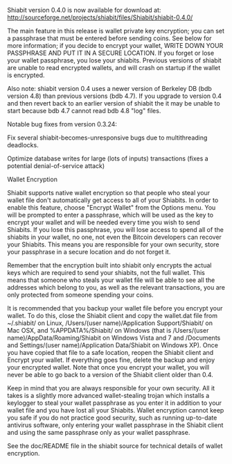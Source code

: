 Shiabit version 0.4.0 is now available for download at:
http://sourceforge.net/projects/shiabit/files/Shiabit/shiabit-0.4.0/

The main feature in this release is wallet private key encryption;
you can set a passphrase that must be entered before sending coins.
See below for more information; if you decide to encrypt your wallet,
WRITE DOWN YOUR PASSPHRASE AND PUT IT IN A SECURE LOCATION. If you
forget or lose your wallet passphrase, you lose your shiabits.
Previous versions of shiabit are unable to read encrypted wallets,
and will crash on startup if the wallet is encrypted.

Also note: shiabit version 0.4 uses a newer version of Berkeley DB
(bdb version 4.8) than previous versions (bdb 4.7). If you upgrade
to version 0.4 and then revert back to an earlier version of shiabit
the it may be unable to start because bdb 4.7 cannot read bdb 4.8
"log" files.


Notable bug fixes from version 0.3.24:

Fix several shiabit-becomes-unresponsive bugs due to multithreading
deadlocks.

Optimize database writes for large (lots of inputs) transactions
(fixes a potential denial-of-service attack)


Wallet Encryption

Shiabit supports native wallet encryption so that people who steal your
wallet file don't automatically get access to all of your Shiabits.
In order to enable this feature, choose "Encrypt Wallet" from the
Options menu.  You will be prompted to enter a passphrase, which
will be used as the key to encrypt your wallet and will be needed
every time you wish to send Shiabits.  If you lose this passphrase,
you will lose access to spend all of the shiabits in your wallet,
no one, not even the Bitcoin developers can recover your Shiabits.
This means you are responsible for your own security, store your
passphrase in a secure location and do not forget it.

Remember that the encryption built into shiabit only encrypts the
actual keys which are required to send your shiabits, not the full
wallet.  This means that someone who steals your wallet file will
be able to see all the addresses which belong to you, as well as the
relevant transactions, you are only protected from someone spending
your coins.

It is recommended that you backup your wallet file before you
encrypt your wallet.  To do this, close the Shiabit client and
copy the wallet.dat file from ~/.shiabit/ on Linux, /Users/(user
name)/Application Support/Shiabit/ on Mac OSX, and %APPDATA%/Shiabit/
on Windows (that is /Users/(user name)/AppData/Roaming/Shiabit on
Windows Vista and 7 and /Documents and Settings/(user name)/Application
Data/Shiabit on Windows XP).  Once you have copied that file to a
safe location, reopen the Shiabit client and Encrypt your wallet.
If everything goes fine, delete the backup and enjoy your encrypted
wallet.  Note that once you encrypt your wallet, you will never be
able to go back to a version of the Shiabit client older than 0.4.

Keep in mind that you are always responsible for your own security.
All it takes is a slightly more advanced wallet-stealing trojan which
installs a keylogger to steal your wallet passphrase as you enter it
in addition to your wallet file and you have lost all your Shiabits.
Wallet encryption cannot keep you safe if you do not practice
good security, such as running up-to-date antivirus software, only
entering your wallet passphrase in the Shiabit client and using the
same passphrase only as your wallet passphrase.

See the doc/README file in the shiabit source for technical details
of wallet encryption.
